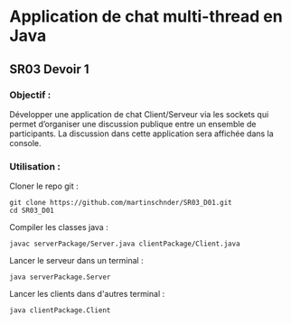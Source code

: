# Application de chat multi-thread en Java #
## SR03 Devoir 1 ##

### Objectif : ###
Développer une application de chat Client/Serveur via les sockets qui permet d’organiser une
discussion publique entre un ensemble de participants. La discussion dans cette application sera
affichée dans la console.

### Utilisation : ###
  Cloner le repo git :
  ```
  git clone https://github.com/martinschnder/SR03_D01.git
  cd SR03_D01
  ```
  Compiler les classes java :
  ```
  javac serverPackage/Server.java clientPackage/Client.java
  ```
  Lancer le serveur dans un terminal :
  ```
  java serverPackage.Server
  ```
  Lancer les clients dans d'autres terminal :
  ```
  java clientPackage.Client
  ```
